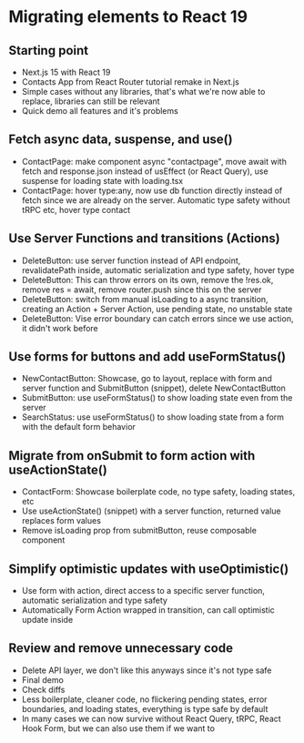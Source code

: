 # Migrating elements to React 19

## Starting point

- Next.js 15 with React 19
- Contacts App from React Router tutorial remake in Next.js
- Simple cases without any libraries, that's what we're now able to replace, libraries can still be relevant
- Quick demo all features and it's problems

## Fetch async data, suspense, and use()

- ContactPage: make component async "contactpage", move await with fetch and response.json instead of usEffect (or React Query), use suspense for loading state with loading.tsx
- ContactPage: hover type:any, now use db function directly instead of fetch since we are already on the server. Automatic type safety without tRPC etc, hover type contact

## Use Server Functions and transitions (Actions)

- DeleteButton: use server function instead of API endpoint, revalidatePath inside, automatic serialization and type safety, hover type
- DeleteButton: This can throw errors on its own, remove the !res.ok, remove res = await, remove router.push since this on the server
- DeleteButton: switch from manual isLoading to a async transition, creating an Action + Server Action, use pending state, no unstable state
- DeleteButton: Vise error boundary can catch errors since we use action, it didn't work before

## Use forms for buttons and add useFormStatus()

- NewContactButton: Showcase, go to layout, replace with form and server function and SubmitButton (snippet), delete NewContactButton
- SubmitButton: use useFormStatus() to show loading state even from the server
- SearchStatus: use useFormStatus() to show loading state from a form with the default form behavior

## Migrate from onSubmit to form action with useActionState()

- ContactForm: Showcase boilerplate code, no type safety, loading states, etc
- Use useActionState() (snippet) with a server function, returned value replaces form values
- Remove isLoading prop from submitButton, reuse composable component

## Simplify optimistic updates with useOptimistic()

- Use form with action, direct access to a specific server function, automatic serialization and type safety
- Automatically Form Action wrapped in transition, can call optimistic update inside

## Review and remove unnecessary code

- Delete API layer, we don't like this anyways since it's not type safe
- Final demo
- Check diffs
- Less boilerplate, cleaner code, no flickering pending states, error boundaries, and loading states, everything is type safe by default
- In many cases we can now survive without React Query, tRPC, React Hook Form, but we can also use them if we want to
